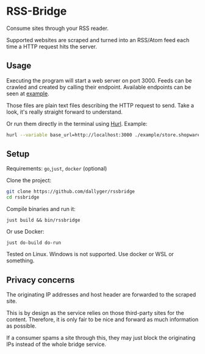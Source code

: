# RSS-Bridge

Consume sites through your RSS reader.

Supported websites are scraped and turned into an RSS/Atom feed each time a
HTTP request hits the server.

## Usage

Executing the program will start a web server on port 3000.
Feeds can be crawled and created by calling their endpoint.
Available endpoints can be seen at [example](./example/).

Those files are plain text files describing the HTTP request to send.
Take a look, it's really straight forward to understand.

Or run them directly in the terminal using [Hurl](https://hurl.dev). Example:

```sh
hurl --variable base_url=http://localhost:3000 ./example/store.shopware.com-plugin-changelog.hurl
```

## Setup

Requirements: `go`,`just`, `docker` (optional)

Clone the project:

```sh
git clone https://github.com/dallyger/rssbridge
cd rssbridge
```

Compile binaries and run it:

```
just build && bin/rssbridge
```

Or use Docker:

```
just do-build do-run
```

Tested on Linux. Windows is not supported. Use docker or WSL or something.

## Privacy concerns

The originating IP addresses and host header are forwarded to the scraped site.

This is by design as the service relies on those third-party sites for the
content. Therefore, it is only fair to be nice and forward as much information
as possible.

If a consumer spams a site through this, they may just block the originating
IPs instead of the whole bridge service.

